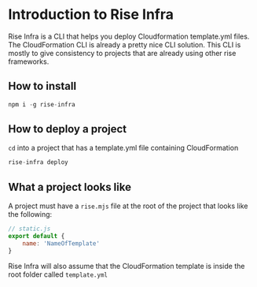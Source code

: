 # Introduction to Rise Infra

Rise Infra is a CLI that helps you deploy Cloudformation template.yml files. The CloudFormation CLI is already a pretty nice CLI solution. This CLI is mostly to give consistency to projects that are already using other rise frameworks.

## How to install

```js
npm i -g rise-infra
```

## How to deploy a project

`cd` into a project that has a template.yml file containing CloudFormation

```js
rise-infra deploy
```

## What a project looks like

A project must have a `rise.mjs` file at the root of the project that looks like the following:

```js
// static.js
export default {
    name: 'NameOfTemplate'
}
```

Rise Infra will also assume that the CloudFormation template is inside the root folder called `template.yml`
